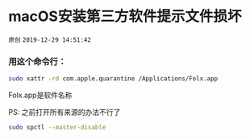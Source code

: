 # macOS安装第三方软件提示文件损坏

`原创` `2019-12-29 14:51:42`

### 用这个命令行：

```bash
sudo xattr -rd com.apple.quarantine /Applications/Folx.app
```

Folx.app是软件名称

PS: 之前打开所有来源的办法不行了

```bash
sudo spctl --master-disable
```
